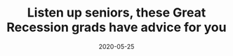 ---
title: "Listen up seniors, these Great Recession grads have advice for you"
date: 2020-05-25
image: "/assets/img/news/2020-05-25-grad-advice.jpg"
description: "With many businesses shut down and many more workers unemployed, the immediate future is uncertain at best for today’s graduates."
link: https://lbpost-com.cdn.ampproject.org/c/s/lbpost.com/news/millennials-great-recession-how-to-get-a-job-advice/amp/
---